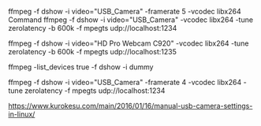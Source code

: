 ffmpeg -f dshow -i video="USB_Camera" -framerate 5 -vcodec libx264
 Command
 ffmpeg -f dshow -i video="USB_Camera" -vcodec libx264 -tune zerolatency -b 600k -f mpegts udp://localhost:1234

 ffmpeg -f dshow -i video="HD Pro Webcam C920" -vcodec libx264 -tune zerolatency -b 600k -f mpegts udp://localhost:1235


 ffmpeg -list_devices true -f dshow -i dummy

 ffmpeg -f dshow -i video="USB_Camera" -framerate 4 -vcodec libx264 -tune zerolatency -f mpegts udp://localhost:1234

https://www.kurokesu.com/main/2016/01/16/manual-usb-camera-settings-in-linux/
